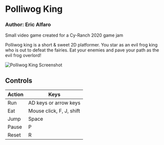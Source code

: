 # Polliwog King
### Author: Eric Alfaro
Small video game created for a Cy-Ranch 2020 game jam

Polliwog king is a short & sweet 2D platformer. You star as an evil frog king who is out to defeat the fairies. Eat your enemies and pave your path as the evil frog overlord!

![Polliwog King Screenshot](https://github.com/kiwijuice56/PolliwogKing/img.png?raw=true)

## Controls

Action | Keys 
--|--
Run|AD keys or arrow keys
Eat|Mouse click, F, J, shift
Jump|Space
Pause|P
Reset|R
